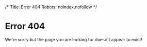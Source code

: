 /*
Title: Error 404
Robots: noindex,nofollow
*/

Error 404
=========

We're sorry but the page you are looking for doesn't appear to exist!